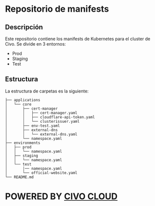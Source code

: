 # Repositorio de manifests

## Descripción

Este repositorio contiene los manifests de Kubernetes para el cluster de Civo. Se divide en 3 entornos:

- Prod
- Staging
- Test

## Estructura

La estructura de carpetas es la siguiente:

```
├── applications
│   └── core
│       ├── cert-manager
│       │   ├── cert-manager.yaml
│       │   ├── cloudflare-api-token.yaml
│       │   └── clusterissuer.yaml
│       ├── env-test.yaml
│       ├── external-dns
│       │   └── external-dns.yaml
│       └── namespace.yaml
├── environments
│   ├── prod
│   │   └── namespace.yaml
│   ├── staging
│   │   └── namespace.yaml
│   └── test
│       │── namespace.yaml
│       └── official-website.yaml
└── README.md
```

# POWERED BY [CIVO CLOUD](https://www.civo.com/)
